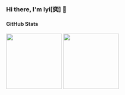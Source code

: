 ### Hi there, I'm Iyi[奕] 👋
<!--
**jjeejj/jjeejj** is a ✨ _special_ ✨ repository because its `README.md` (this file) appears on your GitHub profile.

Here are some ideas to get you started:

- 🔭 I’m currently working on ...
- 🌱 I’m currently learning ...
- 👯 I’m looking to collaborate on ...
- 🤔 I’m looking for help with ...
- 💬 Ask me about ...
- 📫 How to reach me: ...
- 😄 Pronouns: ...
- ⚡ Fun fact: ...
-->

####  GitHub Stats

<span>
    <img src="https://github-readme-stats.vercel.app/api/top-langs/?username=jjeejj&layout=compact&theme=radical" height=150 />
</span>
<span>
    <img src="https://github-readme-stats.vercel.app/api?username=jjeejj&show_icons=true" height=150/>
</span>

